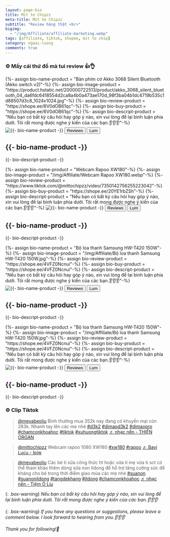 ```yaml
---
layout: page-bio
title: Mít tơ Chipzz
meta-title: Mít tơ Chipzz
subtitle: "Review hàng thật <br>"
bigimg:
  - "/img/Affiliate/affiliate-marketing.webp"
tags: [affiliate, tiktok, shopee, mit to chip]
category: ngoai-luong
comments: true  
---
```


### ⚙️ Mấy cái thứ đồ mà tui review 👍👌

<main>
  <section class="product">
    {%- assign bio-name-product = "Bàn phím cơ Akko 3068 Silent Bluetooth (Akko switch v2)"-%}<!--  Tên sản phẩm -->
    {%- assign bio-image-product = "https://product.hstatic.net/200000722513/product/akko_3068_silent_bluetooth_04_da6fdc6418554d2ca8a4b0a473ae170d_98f3ba04b1dc4719b535c1d88507d3c8_1024x1024.jpg"-%}<!--  Ảnh sản phẩm -->
    {%- assign bio-review-product = "https://shope.ee/6V0dOB61qc"-%}<!--  Link review sản phẩm -->
    {%- assign bio-buy-product = "https://shope.ee/6V0dOB61qc"-%}<!--  Link mua sản phẩm -->
    {%- assign bio-descript-product = "Nếu bạn có bất kỳ câu hỏi hay góp ý nào, xin vui lòng để lại bình luận phía dưới. Tôi rất mong được nghe ý kiến của các bạn.👂👂👂"-%}<!--  Mô tả sản phẩm -->
    <img src="{{- bio-image-product -}}" alt="{{- bio-name-product -}}"> <!--  Ảnh sản phẩm -->
    <button class="action action--button" onclick="window.open('{{- bio-review-product -}}')"><i class="fa fa-check-circle-o"></i><span class="action__text">Reviews</span></button> <!--  Link review sản phẩm -->
    <button class="action action--button" onclick="window.open('{{- bio-buy-product -}}')"><i class="fa fa-shopping-cart"></i><span class="action__text">Lụm</span></button> <!--  Link mua sản phẩm -->
    <h2>{{- bio-name-product -}}</h2> <!--  Tên sản phẩm -->
    <p>{{- bio-descript-product -}}</p>
  </section>

  <section class="product">
    {%- assign bio-name-product = "Webcam Rapoo XW180"-%}<!--  Tên sản phẩm -->
    {%- assign bio-image-product = "/img/Affiliate/Webcam Rapoo XW180.webp"-%}<!--  Ảnh sản phẩm -->
    {%- assign bio-review-product = "https://www.tiktok.com/@mittochipzz/video/7350142756255223042"-%}<!--  Link review sản phẩm -->
    {%- assign bio-buy-product = "https://shope.ee/20YE1rbZSh"-%}<!--  Link mua sản phẩm -->
    {%- assign bio-descript-product = "Nếu bạn có bất kỳ câu hỏi hay góp ý nào, xin vui lòng để lại bình luận phía dưới. Tôi rất mong được nghe ý kiến của các bạn.👂👂👂"-%}<!--  Mô tả sản phẩm -->
    <img src="{{- bio-image-product -}}" alt="{{- bio-name-product -}}"> <!--  Ảnh sản phẩm -->
    <button class="action action--button" onclick="window.open('{{- bio-review-product -}}')"><i class="fa fa-check-circle-o"></i><span class="action__text">Reviews</span></button> <!--  Link review sản phẩm -->
    <button class="action action--button" onclick="window.open('{{- bio-buy-product -}}')"><i class="fa fa-shopping-cart"></i><span class="action__text">Lụm</span></button> <!--  Link mua sản phẩm -->
    <h2>{{- bio-name-product -}}</h2> <!--  Tên sản phẩm -->
    <p>{{- bio-descript-product -}}</p>
  </section>


  
  <section class="product">
    {%- assign bio-name-product = "Bộ loa thanh Samsung HW-T420 150W"-%}<!--  Tên sản phẩm -->
    {%- assign bio-image-product = "/img/Affiliate/Bộ loa thanh Samsung HW-T420 150W.jpg"-%}<!--  Ảnh sản phẩm -->
    {%- assign bio-review-product = "https://shope.ee/4VFZ0Ncnui"-%}<!--  Link review sản phẩm -->
    {%- assign bio-buy-product = "https://shope.ee/4VFZ0Ncnui"-%}<!--  Link mua sản phẩm -->
    {%- assign bio-descript-product = "Nếu bạn có bất kỳ câu hỏi hay góp ý nào, xin vui lòng để lại bình luận phía dưới. Tôi rất mong được nghe ý kiến của các bạn.👂👂👂"-%}<!--  Mô tả sản phẩm -->
    <img src="{{- bio-image-product -}}" alt="{{- bio-name-product -}}"> <!--  Ảnh sản phẩm -->
    <button class="action action--button" onclick="window.open('{{- bio-review-product -}}')"><i class="fa fa-check-circle-o"></i><span class="action__text">Reviews</span></button> <!--  Link review sản phẩm -->
    <button class="action action--button" onclick="window.open('{{- bio-buy-product -}}')"><i class="fa fa-shopping-cart"></i><span class="action__text">Lụm</span></button> <!--  Link mua sản phẩm -->
    <h2>{{- bio-name-product -}}</h2> <!--  Tên sản phẩm -->
    <p>{{- bio-descript-product -}}</p>
  </section>


  <section class="product">
    {%- assign bio-name-product = "Bộ loa thanh Samsung HW-T420 150W"-%}<!--  Tên sản phẩm -->
    {%- assign bio-image-product = "/img/Affiliate/Bộ loa thanh Samsung HW-T420 150W.jpg"-%}<!--  Ảnh sản phẩm -->
    {%- assign bio-review-product = "https://shope.ee/4VFZ0Ncnui"-%}<!--  Link review sản phẩm -->
    {%- assign bio-buy-product = "https://shope.ee/4VFZ0Ncnui"-%}<!--  Link mua sản phẩm -->
    {%- assign bio-descript-product = "Nếu bạn có bất kỳ câu hỏi hay góp ý nào, xin vui lòng để lại bình luận phía dưới. Tôi rất mong được nghe ý kiến của các bạn.👂👂👂"-%}<!--  Mô tả sản phẩm -->
    <img src="{{- bio-image-product -}}" alt="{{- bio-name-product -}}"> <!--  Ảnh sản phẩm -->
    <button class="action action--button" onclick="window.open('{{- bio-review-product -}}')"><i class="fa fa-check-circle-o"></i><span class="action__text">Reviews</span></button> <!--  Link review sản phẩm -->
    <button class="action action--button" onclick="window.open('{{- bio-buy-product -}}')"><i class="fa fa-shopping-cart"></i><span class="action__text">Lụm</span></button> <!--  Link mua sản phẩm -->
    <h2>{{- bio-name-product -}}</h2> <!--  Tên sản phẩm -->
    <p>{{- bio-descript-product -}}</p>
  </section>

</main>

### ⚙️ Clip Tiktok

<main>
  <section>
    <blockquote class="tiktok-embed" cite="https://www.tiktok.com/@mevabeoliu/video/7337501687764045058" data-video-id="7337501687764045058" style="max-width: 605px;min-width: 325px;" > 
      <section> <a target="_blank" title="@mevabeoliu" href="https://www.tiktok.com/@mevabeoliu?refer=embed">@mevabeoliu</a> Bình thường mua 352k nay đang có khuyến mại còn 283k. Nhanh tay lên các mẹ nhé 
      <a title="d3k2" target="_blank" href="https://www.tiktok.com/tag/d3k2?refer=embed">#d3k2</a> <a title="dimaod3k2" target="_blank" href="https://www.tiktok.com/tag/dimaod3k2?refer=embed">#dimaod3k2</a> <a title="dimaopro" target="_blank" href="https://www.tiktok.com/tag/dimaopro?refer=embed">#dimaopro</a> <a title="chamconkhoahoc" target="_blank" href="https://www.tiktok.com/tag/chamconkhoahoc?refer=embed">#chamconkhoahoc</a> 
      <a title="tiktok" target="_blank" href="https://www.tiktok.com/tag/tiktok?refer=embed">#tiktok</a> <a title="xuhuongtiktok" target="_blank" href="https://www.tiktok.com/tag/xuhuongtiktok?refer=embed">#xuhuongtiktok</a> <a target="_blank" title="♬ nhạc nền  - THIỆN ORGAN" href="https://www.tiktok.com/music/nhạc-nền-THIỆN-ORGAN-7337143397827005185?refer=embed">♬ nhạc nền  - THIỆN ORGAN</a> 
      </section> 
    </blockquote> 
    <script async src="https://www.tiktok.com/embed.js"></script>
  </section>

  <section>
  <blockquote class="tiktok-embed" cite="https://www.tiktok.com/@mittochipzz/video/7350142756255223042" data-video-id="7350142756255223042" style="max-width: 605px;min-width: 325px;" > 
  <section> 
    <a target="_blank" title="@mittochipzz" href="https://www.tiktok.com/@mittochipzz?refer=embed">@mittochipzz</a> Webcam rapoo 1080  XW180 <a title="xw180" target="_blank" href="https://www.tiktok.com/tag/xw180?refer=embed">#xw180</a>
    <a title="rapoo" target="_blank" href="https://www.tiktok.com/tag/rapoo?refer=embed">#rapoo</a> 
    <a target="_blank" title="♬ Bayi Lucu - Ipiw" href="https://www.tiktok.com/music/Bayi-Lucu-7336151408441722882?refer=embed">♬ Bayi Lucu - Ipiw</a> 
  </section> 
  </blockquote> 
  <script async src="https://www.tiktok.com/embed.js"></script>
  </section>

  <section>
    <blockquote class="tiktok-embed" cite="https://www.tiktok.com/@mevabeoliu/video/7303738668898995457" data-video-id="7303738668898995457" style="max-width: 605px;min-width: 325px;" > <section> <a target="_blank" title="@mevabeoliu" href="https://www.tiktok.com/@mevabeoliu?refer=embed">@mevabeoliu</a> Các bé ti sữa công thức ht hoặc vừa ti mẹ vừa ti sct có thể tham khảo thêm dòng sữa non Ildong  để hỗ trợ tăng cường sức đề kháng cho bé trong thời điểm giao mùa các mẹ nhé <a title="suanon" target="_blank" href="https://www.tiktok.com/tag/suanon?refer=embed">#suanon</a> <a title="suanonildong" target="_blank" href="https://www.tiktok.com/tag/suanonildong?refer=embed">#suanonildong</a> <a title="tangdekhang" target="_blank" href="https://www.tiktok.com/tag/tangdekhang?refer=embed">#tangdekhang</a> <a title="ildong" target="_blank" href="https://www.tiktok.com/tag/ildong?refer=embed">#ildong</a> <a title="chamconkhoahoc" target="_blank" href="https://www.tiktok.com/tag/chamconkhoahoc?refer=embed">#chamconkhoahoc</a> <a target="_blank" title="♬ nhạc nền - Tiệm Ô Liu" href="https://www.tiktok.com/music/nhạc-nền-7303738706174348034?refer=embed">♬ nhạc nền - Tiệm Ô Liu</a> </section> </blockquote> <script async src="https://www.tiktok.com/embed.js"></script>
  </section>

</main>

{: .box-warning}
*Nếu bạn có bất kỳ câu hỏi hay góp ý nào, xin vui lòng để lại bình luận phía dưới.*
*Tôi rất mong được nghe ý kiến của các bạn.👂👂👂*

{: .box-warning}
*If you have any questions or suggestions, please leave a comment below.*
*I look forward to hearing from you.👂👂👂*

*Thank you for following!🩷*
